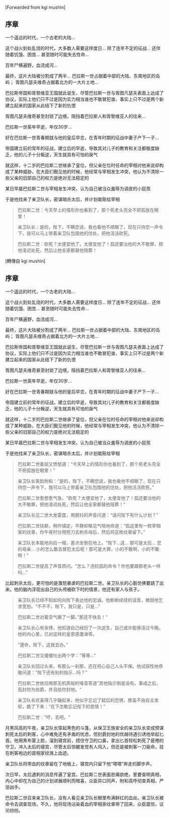 [Forwarded from kgi mushin]
## 序章

一个遥远的时代，一个古老的大陆…

这个战火到处乱烧的时代，大多数人需要这样度日…
除了连年不定的征战… 还伴随着饥饿、困苦… 甚至随时可能失去性命…

百年尸横遍野，血流成河…

最终，这片大陆被分割成了两半…
巴拉斯一世占据着中部的大陆、东南地区的岛屿；
胥图凡瑟夫维奇占据着北方的一大片土地…

巴拉斯帝国和胥黎维亚王国就此诞生，尽管巴拉斯一世与胥图凡瑟夫表面上达成了协议，实际上他们只不过是因为实力相当谁也不敢冒犯谁，事实上只不过是两个新建立起来的国家从此结下了新的仇恨

胥图凡瑟夫维奇甚至封锁了边境，阻挡着巴拉斯人和胥黎维亚人的往来…

巴拉斯一世英年早逝，年仅30岁…

好在巴拉斯一世青春期就与他的皇后早恋，在青年时期的征战中妻子产下一子…

帝国建立前的常年的征战，建立后的早逝，导致其对儿子的教育和关注都极度缺乏，他的儿子十分叛逆，天生就具有可怕的戾气

就这样，十二岁的巴拉斯二世继承了皇位，但父亲在位时任命的宰相对他来说却构成了某种威胁，在大臣们觐见他的时候，他经常与宰相发生冲突，他认为不清除一些父亲的旧部自己的权力是绝对无法稳定的

某日早晨巴拉斯二世与宰相发生冲突，认为自己被当众羞辱为调皮的小屁孩

于是他找来了亲卫队长，密谋暗杀太后，并计划栽赃给宰相

> 巴拉斯二世：今天早上的情形你也看到了，那个死老头完全不把孤放在眼里！
>
> 亲卫队长：是的，陛下，不瞒您说，我也看他不顺眼了，现在只待您一声令下，我可以马上带着亲卫队包围他的住处，把他活活砍死。
>
> 巴拉斯二世：砍死？太便宜他了，太便宜他了！孤还要治他的大不敬罪，把他凌迟处死，然后让他全家都替他陪葬！
>
[轉傳自 kgi mushin]
## 序章

一个遥远的时代，一个古老的大陆…

这个战火到处乱烧的时代，大多数人需要这样度日…
除了连年不定的征战… 还伴随着饥饿、困苦… 甚至随时可能失去性命…

百年尸横遍野，血流成河…

最终，这片大陆被分割成了两半…
巴拉斯一世占据着中部的大陆、东南地区的岛屿；
胥图凡瑟夫维奇占据着北方的一大片土地…

巴拉斯帝国和胥黎维亚王国就此诞生，尽管巴拉斯一世与胥图凡瑟夫表面上达成了协议，实际上他们只不过是因为实力相当谁也不敢冒犯谁，事实上只不过是两个新建立起来的国家从此结下了新的仇恨

胥图凡瑟夫维奇甚至封锁了边境，阻挡着巴拉斯人和胥黎维亚人的往来…

巴拉斯一世英年早逝，年仅30岁…

好在巴拉斯一世青春期就与他的皇后早恋，在青年时期的征战中妻子产下一子…

帝国建立前的常年的征战，建立后的早逝，导致其对儿子的教育和关注都极度缺乏，他的儿子十分叛逆，天生就具有可怕的戾气

就这样，十二岁的巴拉斯二世继承了皇位，但父亲在位时任命的宰相对他来说却构成了某种威胁，在大臣们觐见他的时候，他经常与宰相发生冲突，他认为不清除一些父亲的旧部自己的权力是绝对无法稳定的

某日早晨巴拉斯二世与宰相发生冲突，认为自己被当众羞辱为调皮的小屁孩

于是他找来了亲卫队长，密谋暗杀太后，并计划栽赃给宰相

> 巴拉斯二世委屈又愤怒道：“今天早上的情形你也看到了，那个死老头完全不把孤放在眼里！”
>
> 亲卫队长笑脸附和：“是的，陛下，不瞒您说，我也看他不顺眼了，现在只待您一声令下，我可以马上带着亲卫队包围他的住处，把他活活砍死。”
>
> 巴拉斯二世愈想愈气急。“砍死？太便宜他了，太便宜他了！孤还要治他的大不敬罪，把他凌迟处死，然后让他全家都替他陪葬！”
>
> 亲卫队长见二世大发雷霆，用颤抖的声音问道：“请问陛下有什么计划？”
>
> 巴拉斯二世扶额，稍作镇定，平静却略见气喘地命道：“孤这里有一枚宰相家的纹章，你午夜时分用短刀去刺杀母后，然后将这枚纹章留下。”
> 
> 亲卫队长本能地向后一缩，差点坐倒在地上。“陛下…这… 那可是太后… 您的母亲… 小的怎么敢去冒犯太后呢！那可是大罪，小的不敢啊，小的不敢啊！”
>
> 巴拉斯二世提高了声音质问。“怎么？违抗孤的命令？你也要跟那老头一样吗…”

比起刺杀太后，更可怕的是激怒暴虐的巴拉斯二世。亲卫队长的心脏仿佛要跳了出来。他的脑内浮现出自己的头颅被砍下时的情景，他还有家人与孩子。

> 亲卫队长已经不知如何向陛下表达他的忠诚。他断断续续的话音，微弱地乞求宽恕。“不不不，陛下，我只是，只是…”
>
> 巴拉斯二世对着空气踢了一脚。”那还不快去！“
>
> 亲卫队长心有余悸，他知道自己经历了一次逃生，自己或许能够活过今晚。他的内心里，已对这样的皇恩感激涕零。
>
>“遵命，陛下，这就去办。”
>
> 巴拉斯二世又缓缓吐出两个字："等等…"
>
> 亲卫队长回过头来。有那么一刹那，还在担心自己人头不保。他试探性地恭敬问道：”陛下还有别的指示…吗？“
>
> 巴拉斯二世依旧用那无机质般的嗓音答道”其他指示倒是没有。事成之后，孤封你为伯爵，并且给你封地。“
>
> 亲卫队长欢喜得几乎蹦起来，他似乎忘记了弑后的恐惧，膝盖不由自主发软，跪了下来：“在下怎敢忘记陛下的恩情！”
>
> 巴拉斯二世：”哼，去吧。“

月黑风高的午夜，亲卫队长穿起黑色的斗篷，从保卫王族安全的亲卫队长变成预谋刺死太后的刺客，心中难免还有矛盾的忧虑，但封爵封地的优越待遇引诱他举起匕首。他用黑布蒙上脸，溜到寝宫前，捂住守卫的口鼻，拿出匕首轻松刺死了疲倦的守卫，冲入太后的寝宫，尽管太后惊醒发觉有人闯入，但还是被刺客一刀毙命，挂在刺客袍边的首相家纹溅上血迹。

亲卫队长将带血的纹章留在了地板上，寝宫内只留下他“嗒嗒”奔走的脚步声。

次日早，太后遇刺的消息传遍了皇宫。巴拉斯二世表面悲痛欲绝，誓要查明真相，内心中却在为自己的计划进展顺利而暗喜，众臣异口同声，附和高呼彻查真相，严惩凶手。

巴拉斯二世召来亲卫队长，没有人看见亲卫队长眼里布满鲜红的血丝。亲卫队长被命令去调查现场，不久，他将现场沾染着血的宰相家纹章带了回来，众臣震惊，议论纷纷。
